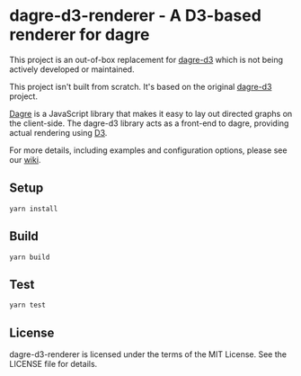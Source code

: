 # dagre-d3-renderer - A D3-based renderer for dagre

This project is an out-of-box replacement for [dagre-d3](https://github.com/cpettitt/dagre-d3) which is not being actively developed or maintained.

This project isn't built from scratch. It's based on the original [dagre-d3](https://github.com/cpettitt/dagre-d3) project.

[Dagre](https://github.com/cpettitt/dagre) is a JavaScript library that makes it easy to lay out directed graphs on the client-side. The dagre-d3 library acts as a front-end to dagre, providing actual rendering using [D3](http://d3js.org).

For more details, including examples and configuration options, please see our [wiki](https://github.com/cpettitt/dagre-d3/wiki).


## Setup

```
yarn install
```


## Build

```
yarn build
```


## Test

```
yarn test
```


## License

dagre-d3-renderer is licensed under the terms of the MIT License. See the LICENSE file for details.
